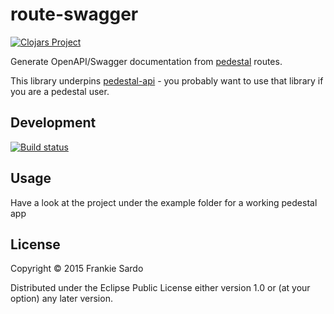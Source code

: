 # route-swagger

[![Clojars Project](http://clojars.org/oliyh/route-swagger/latest-version.svg)](http://clojars.org/oliyh/route-swagger)

Generate OpenAPI/Swagger documentation from [pedestal](https://github.com/pedestal/pedestal) routes.

This library underpins [pedestal-api](https://github.com/oliyh/pedestal-api) - you probably want to use that library if you are a pedestal user.

## Development

[![Build status](https://circleci.com/gh/oliyh/route-swagger.svg?style=shield)](https://circleci.com/gh/oliyh/route-swagger)

## Usage

Have a look at the project under the example folder for a working pedestal app

## License

Copyright © 2015 Frankie Sardo

Distributed under the Eclipse Public License either version 1.0 or (at
your option) any later version.

